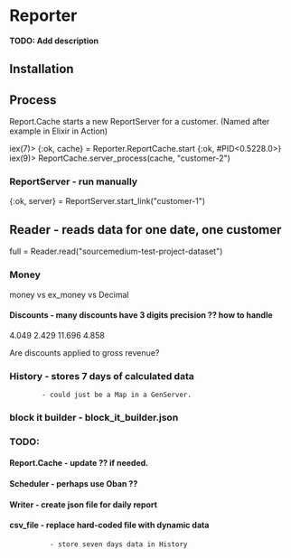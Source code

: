 # Reporter

**TODO: Add description**

## Installation

## Process
Report.Cache starts a new ReportServer for a customer.
(Named after example in Elixir in Action)

iex(7)> {:ok, cache} = Reporter.ReportCache.start
{:ok, #PID<0.5228.0>}
iex(9)> ReportCache.server_process(cache, "customer-2")

### ReportServer - run manually
 {:ok, server} = ReportServer.start_link("customer-1")

## Reader - reads data for one date, one customer

full = Reader.read("sourcemedium-test-project-dataset")

### Money
money vs ex_money vs Decimal

#### Discounts - many discounts have 3 digits precision ?? how to handle
4.049
2.429
11.696
4.858

Are discounts applied to gross revenue?

### History - stores 7 days of calculated data
            - could just be a Map in a GenServer.

### block it builder - block_it_builder.json

### TODO:

#### Report.Cache - update ?? if needed.

#### Scheduler - perhaps use Oban ??

#### Writer - create json file for daily report

#### csv_file - replace hard-coded file with dynamic data
              - store seven days data in History


